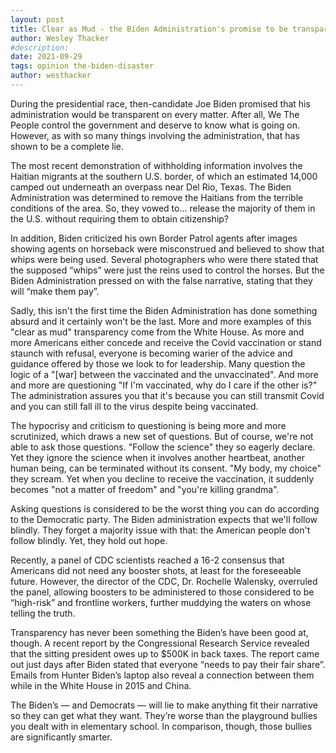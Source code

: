 ```yaml
---
layout: post
title: Clear as Mud - the Biden Administration's promise to be transparent
author: Wesley Thacker
#description:
date: 2021-09-29
tags: opinion the-biden-disaster
author: westhacker
---
```


During the presidential race, then-candidate Joe Biden promised that his administration would be transparent on every matter. After all, We The People control the government and deserve to know what is going on. However, as with so many things involving the administration, that has shown to be a complete lie.

The most recent demonstration of withholding information involves the Haitian migrants at the southern U.S. border, of which an estimated 14,000 camped out underneath an overpass near Del Rio, Texas. The Biden Administration was determined to remove the Haitians from the terrible conditions of the area. So, they vowed to… release the majority of them in the U.S. without requiring them to obtain citizenship?

In addition, Biden criticized his own Border Patrol agents after images showing agents on horseback were misconstrued and believed to show that whips were being used. Several photographers who were there stated that the supposed “whips” were just the reins used to control the horses. But the Biden Administration pressed on with the false narrative, stating that they will “make them pay”.

Sadly, this isn't the first time the Biden Administration has done something absurd and it certainly won't be the last. More and more examples of this "clear as mud" transparency come from the White House. As more and more Americans either concede and receive the Covid vaccination or stand staunch with refusal, everyone is becoming warier of the advice and guidance offered by those we look to for leadership. Many question the logic of a "[war] between the vaccinated and the unvaccinated". And more and more are questioning "If I'm vaccinated, why do I care if the other is?" The administration assures you that it's because you can still transmit Covid and you can still fall ill to the virus despite being vaccinated.

The hypocrisy and criticism to questioning is being more and more scrutinized, which draws a new set of questions. But of course, we're not able to ask those questions. "Follow the science" they so eagerly declare. Yet they ignore the science when it involves another heartbeat, another human being, can be terminated without its consent. "My body, my choice" they scream. Yet when you decline to receive the vaccination, it suddenly becomes "not a matter of freedom" and "you're killing grandma".

Asking questions is considered to be the worst thing you can do according to the Democratic party. The Biden administration expects that we'll follow blindly. They forget a majority issue with that: the American people don't follow blindly. Yet, they hold out hope.

Recently, a panel of CDC scientists reached a 16-2 consensus that Americans did not need any booster shots, at least for the foreseeable future. However, the director of the CDC, Dr. Rochelle Walensky, overruled the panel, allowing boosters to be administered to those considered to be “high-risk” and frontline workers, further muddying the waters on whose telling the truth.

Transparency has never been something the Biden’s have been good at, though. A recent report by the Congressional Research Service revealed that the sitting president owes up to $500K in back taxes. The report came out just days after Biden stated that everyone “needs to pay their fair share”. Emails from Hunter Biden’s laptop also reveal a connection between them while in the White House in 2015 and China.

The Biden’s — and Democrats — will lie to make anything fit their narrative so they can get what they want. They’re worse than the playground bullies you dealt with in elementary school. In comparison, though, those bullies are significantly smarter.